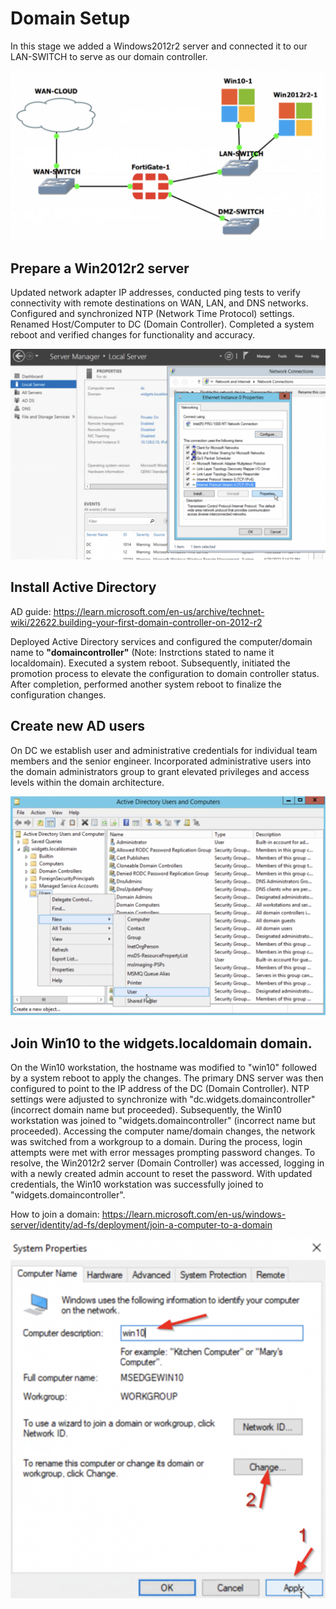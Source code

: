 # Domain Setup

In this stage we added a Windows2012r2 server and connected it to our LAN-SWITCH to serve as our domain controller.

![image](https://github.com/fabianreyyes/Networking-Tools-and-Technology-Capstone-Project/blob/main/images/endingtopologys2.png)
## Prepare a Win2012r2 server

Updated network adapter IP addresses, conducted ping tests to verify connectivity with remote destinations on WAN, LAN, and DNS networks. Configured and synchronized NTP (Network Time Protocol) settings. Renamed Host/Computer to DC (Domain Controller). Completed a system reboot and verified changes for functionality and accuracy.

![image](https://github.com/fabianreyyes/Networking-Tools-and-Technology-Capstone-Project/blob/main/images/networkadapter.png)

## Install Active Directory

AD guide: https://learn.microsoft.com/en-us/archive/technet-wiki/22622.building-your-first-domain-controller-on-2012-r2

Deployed Active Directory services and configured the computer/domain name to **"domaincontroller"** (Note: Instrctions stated to name it localdomain). Executed a system reboot. Subsequently, initiated the promotion process to elevate the configuration to domain controller status. After completion, performed another system reboot to finalize the configuration changes.

## Create new AD users

On DC we establish user and administrative credentials for individual team members and the senior engineer. Incorporated administrative users into the domain administrators group to grant elevated privileges and access levels within the domain architecture.

![image](https://github.com/fabianreyyes/Networking-Tools-and-Technology-Capstone-Project/blob/main/images/addusrs.png)

## Join Win10 to the widgets.localdomain domain.

On the Win10 workstation, the hostname was modified to "win10" followed by a system reboot to apply the changes. The primary DNS server was then configured to point to the IP address of the DC (Domain Controller). NTP settings were adjusted to synchronize with "dc.widgets.domaincontroller" (incorrect domain name but proceeded). Subsequently, the Win10 workstation was joined to "widgets.domaincontroller" (incorrect name but proceeded). Accessing the computer name/domain changes, the network was switched from a workgroup to a domain. During the process, login attempts were met with error messages prompting password changes. To resolve, the Win2012r2 server (Domain Controller) was accessed, logging in with a newly created admin account to reset the password. With updated credentials, the Win10 workstation was successfully joined to "widgets.domaincontroller".

How to join a domain: https://learn.microsoft.com/en-us/windows-server/identity/ad-fs/deployment/join-a-computer-to-a-domain

![image](https://github.com/fabianreyyes/Networking-Tools-and-Technology-Capstone-Project/blob/main/images/joindomain.png)
